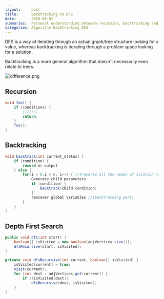 ```yaml
---
layout:     post
title:      Backtracking vs DFS
date:       2020-08-01
summaries:  Personal understanding between recursion, backtracking and dfs 
categories: Algorithm Backtracking DFS
---
```


DFS is a way of iterating through an actual graph/tree structure looking for a value, whereas backtracking is iterating through a problem space looking for a solution.

Backtracking is a more general algorithm that doesn't necessarily even relate to trees.

![difference.png](https://i.loli.net/2020/08/14/AfraYZbEzs7jy5l.png)

## **Recursion**

```java
void foo() { 
    if (conditions) {  
        ///////  
        return;  
    }  
    foo();  
}  
```

## **Backtracking**

```java
void backtrack(int current_status) {  
    if (condition) {  
        record or output  
    } else {
        for(i = 0;i < n; i++) { //traverse all the nodes of solution tree 
            Generate child parameters
            if (condition) {  
                backtrack(child condition)  
            }  
            reocover global variables //(backtracking part)
        }  
    } 
}  
```

## **Depth First Search**

```java
public void dfs(int start) {
    boolean[] isVisited = new boolean[adjVertices.size()];
    dfsRecursive(start, isVisited);
}
 
private void dfsRecursive(int current, boolean[] isVisited) {
    isVisited[current] = true;
    visit(current);
    for (int dest : adjVertices.get(current)) {
        if (!isVisited[dest])
            dfsRecursive(dest, isVisited);
    }
}
```

